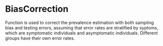 # BiasCorrection
Function is used to correct the prevalence estimation with both
sampling bias and testing errors, assuming that error rates
are stratified by syptoms, which are symptomatic individuals
and asymptomatic individuals. Different groups have their own
error rates. 
